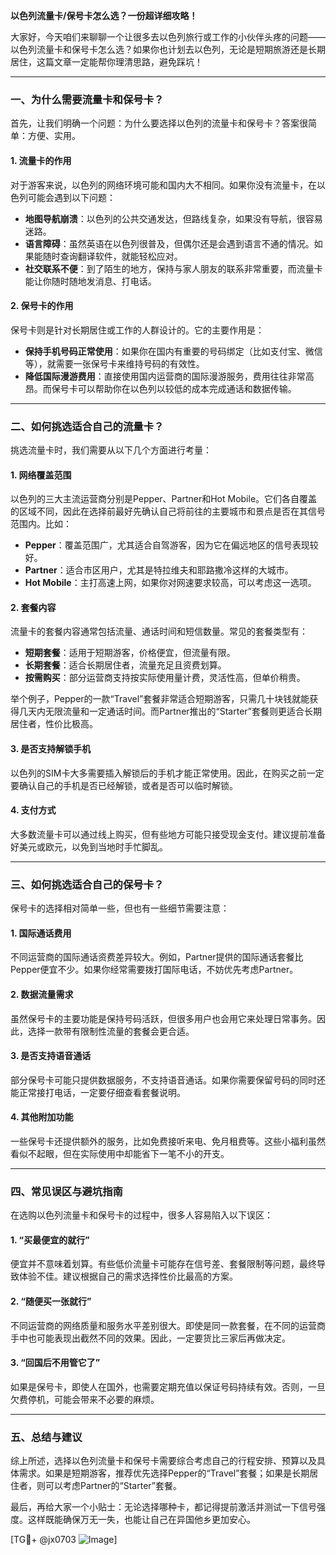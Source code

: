 **以色列流量卡/保号卡怎么选？一份超详细攻略！**

大家好，今天咱们来聊聊一个让很多去以色列旅行或工作的小伙伴头疼的问题——以色列流量卡和保号卡怎么选？如果你也计划去以色列，无论是短期旅游还是长期居住，这篇文章一定能帮你理清思路，避免踩坑！

---

### 一、为什么需要流量卡和保号卡？

首先，让我们明确一个问题：为什么要选择以色列的流量卡和保号卡？答案很简单：方便、实用。

#### 1. 流量卡的作用
对于游客来说，以色列的网络环境可能和国内大不相同。如果你没有流量卡，在以色列可能会遇到以下问题：
- **地图导航崩溃**：以色列的公共交通发达，但路线复杂，如果没有导航，很容易迷路。
- **语言障碍**：虽然英语在以色列很普及，但偶尔还是会遇到语言不通的情况。如果能随时查询翻译软件，就能轻松应对。
- **社交联系不便**：到了陌生的地方，保持与家人朋友的联系非常重要，而流量卡能让你随时随地发消息、打电话。

#### 2. 保号卡的作用
保号卡则是针对长期居住或工作的人群设计的。它的主要作用是：
- **保持手机号码正常使用**：如果你在国内有重要的号码绑定（比如支付宝、微信等），就需要一张保号卡来维持号码的有效性。
- **降低国际漫游费用**：直接使用国内运营商的国际漫游服务，费用往往非常高昂。而保号卡可以帮助你在以色列以较低的成本完成通话和数据传输。

---

### 二、如何挑选适合自己的流量卡？

挑选流量卡时，我们需要从以下几个方面进行考量：

#### 1. 网络覆盖范围
以色列的三大主流运营商分别是Pepper、Partner和Hot Mobile。它们各自覆盖的区域不同，因此在选择前最好先确认自己将前往的主要城市和景点是否在其信号范围内。比如：
- **Pepper**：覆盖范围广，尤其适合自驾游客，因为它在偏远地区的信号表现较好。
- **Partner**：适合市区用户，尤其是特拉维夫和耶路撒冷这样的大城市。
- **Hot Mobile**：主打高速上网，如果你对网速要求较高，可以考虑这一选项。

#### 2. 套餐内容
流量卡的套餐内容通常包括流量、通话时间和短信数量。常见的套餐类型有：
- **短期套餐**：适用于短期游客，价格便宜，但流量有限。
- **长期套餐**：适合长期居住者，流量充足且资费划算。
- **按需购买**：部分运营商支持按实际使用量计费，灵活性高，但单价稍贵。

举个例子，Pepper的一款“Travel”套餐非常适合短期游客，只需几十块钱就能获得几天内无限流量和一定通话时间。而Partner推出的“Starter”套餐则更适合长期居住者，性价比极高。

#### 3. 是否支持解锁手机
以色列的SIM卡大多需要插入解锁后的手机才能正常使用。因此，在购买之前一定要确认自己的手机是否已经解锁，或者是否可以临时解锁。

#### 4. 支付方式
大多数流量卡可以通过线上购买，但有些地方可能只接受现金支付。建议提前准备好美元或欧元，以免到当地时手忙脚乱。

---

### 三、如何挑选适合自己的保号卡？

保号卡的选择相对简单一些，但也有一些细节需要注意：

#### 1. 国际通话费用
不同运营商的国际通话资费差异较大。例如，Partner提供的国际通话套餐比Pepper便宜不少。如果你经常需要拨打国际电话，不妨优先考虑Partner。

#### 2. 数据流量需求
虽然保号卡的主要功能是保持号码活跃，但很多用户也会用它来处理日常事务。因此，选择一款带有限制性流量的套餐会更合适。

#### 3. 是否支持语音通话
部分保号卡可能只提供数据服务，不支持语音通话。如果你需要保留号码的同时还能正常接打电话，一定要仔细查看套餐说明。

#### 4. 其他附加功能
一些保号卡还提供额外的服务，比如免费接听来电、免月租费等。这些小福利虽然看似不起眼，但在实际使用中却能省下一笔不小的开支。

---

### 四、常见误区与避坑指南

在选购以色列流量卡和保号卡的过程中，很多人容易陷入以下误区：

#### 1. “买最便宜的就行”
便宜并不意味着划算。有些低价流量卡可能存在信号差、套餐限制等问题，最终导致体验不佳。建议根据自己的需求选择性价比最高的方案。

#### 2. “随便买一张就行”
不同运营商的网络质量和服务水平差别很大。即使是同一款套餐，在不同的运营商手中也可能表现出截然不同的效果。因此，一定要货比三家后再做决定。

#### 3. “回国后不用管它了”
如果是保号卡，即使人在国外，也需要定期充值以保证号码持续有效。否则，一旦欠费停机，可能会带来不必要的麻烦。

---

### 五、总结与建议

综上所述，选择以色列流量卡和保号卡需要综合考虑自己的行程安排、预算以及具体需求。如果是短期游客，推荐优先选择Pepper的“Travel”套餐；如果是长期居住者，则可以考虑Partner的“Starter”套餐。

最后，再给大家一个小贴士：无论选择哪种卡，都记得提前激活并测试一下信号强度。这样既能确保万无一失，也能让自己在异国他乡更加安心。

[TG💪+ @jx0703 ![Image](https://github.com/user-attachments/assets/dbca1d08-cadb-493c-b0ec-ad6f7a83f270)]